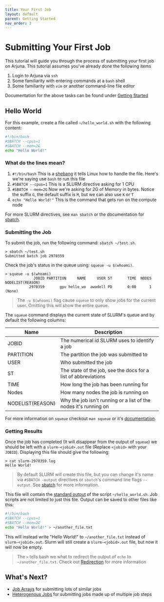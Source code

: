 ```yaml
---
title: Your First Job
layout: default
parent: Getting Started
nav_order: 3
---
```


# Submitting Your First Job

This tutorial will guide you through the process of submitting your first job on
Arjuna. This tutorial assumes you've already done the following items

1. Login to Arjuna via `ssh`
2. Some familiarity with entering commands at a `bash` shell
3. Some familiarity with `vim` or another command-line file editor

Documentation for the above tasks can be found under [Getting Started](./)
## Hello World

For this example, create a file called `~/hello_world.sh` with the following
content:

```bash
#!/bin/bash
#SBATCH --cpus=1
#SBATCH --mem=2G
echo "Hello World!"
```

### What do the lines mean?

1) `#!/bin/bash` This is a [shebang] it tells Linux how to handle the file.
Here's we're saying use `bash` to run this file
2) `#SBATCH --cpus=1` This is a SLURM directive asking for 1 CPU
3) `#SBATCH --mem=2G` Now we're asking for 2G of Memory in bytes. Notice the
suffix `G`, the default suffix is `M`, but we can also use `K` or `T`
4) `echo "Hello World!"` This is the command that gets run on the compute node

For more SLURM directives, see `man sbatch` or the documentation for [sbatch].

[shebang]: https://en.wikipedia.org/wiki/Shebang_(Unix)
[sbatch]: https://slurm.schedmd.com/sbatch.html

### Submitting the Job

To submit the job, run the following command: `sbatch ~/test.sh`.

```shell
> sbatch ~/test.sh
Submitted batch job 2970359

```

Check the job's status in the queue using: `squeue -u $(whoami)`.

```shell
> squeue -u $(whoami)
             JOBID PARTITION     NAME     USER ST       TIME  NODES NODELIST(REASON)
           2970359       gpu hello_wo  awadell PD       0:00      1 (None)

```

> The `-u $(whoami)` flag cause `squeue` to only show jobs for the current user.
> Omitting this will show the entire queue.

The `squeue` command displays the current state of SLURM's queue and by default
the following columns:

| Name | Description |
|------|-------------|
| JOBID     | The numerical id SLURM uses to identify a job |
| PARTITION | The partition the job was submitted to |
| USER      | Who submitted the job |
| ST        | The state of the job, see the docs for a list of abbreviations |
| TIME      | How long the job has been running for |
| Nodes     | How many nodes the job is running on |
| NODELIST(REASON) | Why the job isn't running or a list of the nodes it's running on |

For more information on `squeue` checkout `man squeue` or it's
[documentation](https://slurm.schedmd.com/squeue.html).

### Getting Results

Once the job has completed (It will disappear from the output of `squeue`) we
should be left with a `slurm-<jobid>.out` file (Replace `<jobid>` with your `JOBID`).
Displaying this file should give the following:

```shell
> cat slurm-2970359.log
Hello World!

```

> By default SLURM will create this file, but you can change it's name via
> `#SBATCH -output` directives or `sbatch`'s command line flags `--output`.
> See [sbatch] for more information.


This file will contain the [standard output] of the script `~/hello_world.sh`.
Job scripts are not limited to just this file. Output can be saved to other files
like this:

```bash
#!/bin/bash
#SBATCH --cpus=1
#SBATCH --mem=2G
echo "Hello World!" > ~/another_file.txt
```

This will instead write "Hello World!" to `~/another_file.txt` instead of
`slurm-<jobid>.out`. Slurm will still create a `slurm-<jobid>.out` file, but now
it will now be empty.

> The `>` tells bash we what to redirect the output of `echo` to `~/another_file.txt`.
> Check out [Redirection] for more information

[standard output]: https://en.wikipedia.org/wiki/Standard_streams
[Redirection]: https://www.gnu.org/software/bash/manual/html_node/Redirections.html

## What's Next?

- [Job Arrays] for submitting lots of similar jobs
- [Heterogenous Jobs] for submitting jobs made up of multiple job steps

[Job Arrays]: https://slurm.schedmd.com/job_array.html
[Heterogenous Jobs]: https://slurm.schedmd.com/heterogeneous_jobs.html
